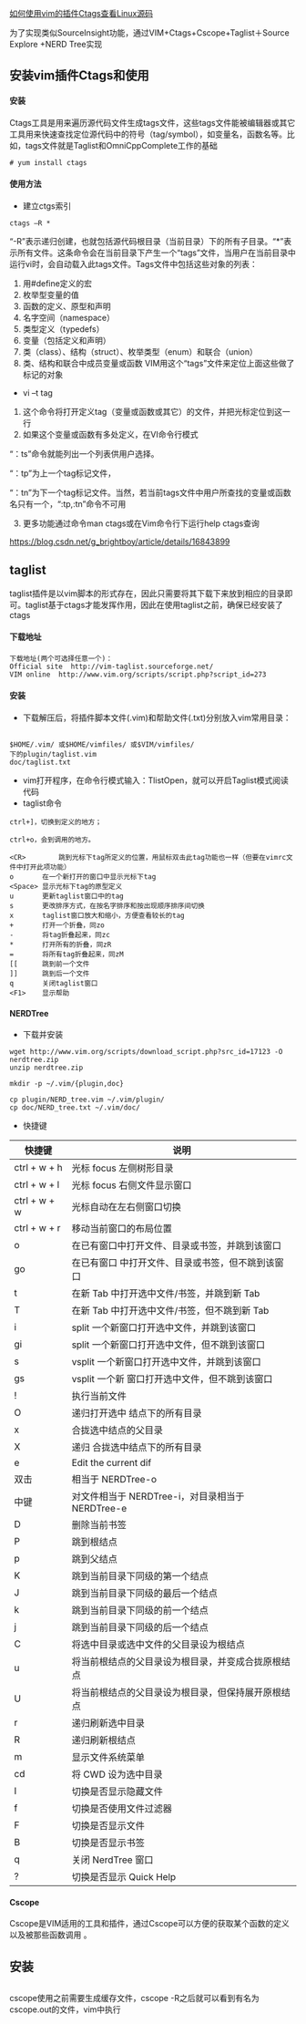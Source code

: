 [如何使用vim的插件Ctags查看Linux源码](http://emb.hqyj.com/Column/8892.html)

为了实现类似SourceInsight功能，通过VIM+Ctags+Cscope+Taglist＋Source Explore +NERD Tree实现
##  安装vim插件Ctags和使用
#### 安装
Ctags工具是用来遍历源代码文件生成tags文件，这些tags文件能被编辑器或其它工具用来快速查找定位源代码中的符号（tag/symbol），如变量名，函数名等。比如，tags文件就是Taglist和OmniCppComplete工作的基础
```
# yum install ctags 
```
#### 使用方法
- 建立ctgs索引

```
ctags –R *
```
 “-R”表示递归创建，也就包括源代码根目录（当前目录）下的所有子目录。“*”表示所有文件。这条命令会在当前目录下产生一个“tags”文件，当用户在当前目录中运行vi时，会自动载入此tags文件。Tags文件中包括这些对象的列表：
1. 用#define定义的宏
2. 枚举型变量的值
3. 函数的定义、原型和声明
4. 名字空间（namespace）
5. 类型定义（typedefs）
6. 变量（包括定义和声明）
7. 类（class）、结构（struct）、枚举类型（enum）和联合（union）
8. 类、结构和联合中成员变量或函数
VIM用这个“tags”文件来定位上面这些做了标记的对象

- vi –t tag
1. 这个命令将打开定义tag（变量或函数或其它）的文件，并把光标定位到这一行
2. 如果这个变量或函数有多处定义，在VI命令行模式

“：ts”命令就能列出一个列表供用户选择。    

“：tp”为上一个tag标记文件，

“：tn”为下一个tag标记文件。当然，若当前tags文件中用户所查找的变量或函数名只有一个，“:tp,:tn”命令不可用

3. 更多功能通过命令man ctags或在Vim命令行下运行help ctags查询


https://blog.csdn.net/g_brightboy/article/details/16843899
## taglist
taglist插件是以vim脚本的形式存在，因此只需要将其下载下来放到相应的目录即可。taglist基于ctags才能发挥作用，因此在使用taglist之前，确保已经安装了ctags
#### 下载地址
```
下载地址(两个可选择任意一个)：
Official site  http://vim-taglist.sourceforge.net/
VIM online  http://www.vim.org/scripts/script.php?script_id=273
```
#### 安装
- 下载解压后，将插件脚本文件(.vim)和帮助文件(.txt)分别放入vim常用目录：
```

$HOME/.vim/ 或$HOME/vimfiles/ 或$VIM/vimfiles/
下的plugin/taglist.vim
doc/taglist.txt
```
- vim打开程序，在命令行模式输入：TlistOpen，就可以开启Taglist模式阅读代码
- taglist命令

```
ctrl+]，切换到定义的地方；

ctrl+o，会到调用的地方。
```

```
<CR>		跳到光标下tag所定义的位置，用鼠标双击此tag功能也一样（但要在vimrc文件中打开此项功能）
o		在一个新打开的窗口中显示光标下tag
<Space> 显示光标下tag的原型定义
u		更新taglist窗口中的tag
s		更改排序方式，在按名字排序和按出现顺序排序间切换
x		taglist窗口放大和缩小，方便查看较长的tag
+		打开一个折叠，同zo
-		将tag折叠起来，同zc
*		打开所有的折叠，同zR
=	    将所有tag折叠起来，同zM
[[		跳到前一个文件
]]		跳到后一个文件
q		关闭taglist窗口
<F1>    显示帮助
```

#### NERDTree
- 下载并安装
```
wget http://www.vim.org/scripts/download_script.php?src_id=17123 -O nerdtree.zip 
unzip nerdtree.zip

mkdir -p ~/.vim/{plugin,doc}

cp plugin/NERD_tree.vim ~/.vim/plugin/
cp doc/NERD_tree.txt ~/.vim/doc/
```
- 快捷键

快捷键|说明
---|---
ctrl + w + h |光标 focus 左侧树形目录
ctrl + w + l |光标 focus 右侧文件显示窗口
ctrl + w + w |光标自动在左右侧窗口切换
ctrl + w + r |移动当前窗口的布局位置
o |在已有窗口中打开文件、目录或书签，并跳到该窗口
go |在已有窗口 中打开文件、目录或书签，但不跳到该窗口
t |在新 Tab 中打开选中文件/书签，并跳到新 Tab
T |在新 Tab 中打开选中文件/书签，但不跳到新 Tab
i |split 一个新窗口打开选中文件，并跳到该窗口
gi |split 一个新窗口打开选中文件，但不跳到该窗口
s |vsplit 一个新窗口打开选中文件，并跳到该窗口
gs |vsplit 一个新 窗口打开选中文件，但不跳到该窗口
! |执行当前文件
O |递归打开选中 结点下的所有目录
x |合拢选中结点的父目录
X |递归 合拢选中结点下的所有目录
e |Edit the current dif
双击 |相当于 NERDTree-o
中键 |对文件相当于 NERDTree-i，对目录相当于 NERDTree-e
D |删除当前书签
P |跳到根结点
p |跳到父结点
K |跳到当前目录下同级的第一个结点
J |跳到当前目录下同级的最后一个结点
k |跳到当前目录下同级的前一个结点
j |跳到当前目录下同级的后一个结点
C |将选中目录或选中文件的父目录设为根结点
u |将当前根结点的父目录设为根目录，并变成合拢原根结点
U |将当前根结点的父目录设为根目录，但保持展开原根结点
r |递归刷新选中目录
R |递归刷新根结点
m |显示文件系统菜单
cd| 将 CWD 设为选中目录
I |切换是否显示隐藏文件
f |切换是否使用文件过滤器
F |切换是否显示文件
B |切换是否显示书签
q |关闭 NerdTree 窗口
? |切换是否显示 Quick Help


#### Cscope
Cscope是VIM适用的工具和插件，通过Cscope可以方便的获取某个函数的定义以及被那些函数调用 。
## 安装
```

```

cscope使用之前需要生成缓存文件，cscope -R之后就可以看到有名为cscope.out的文件，vim中执行